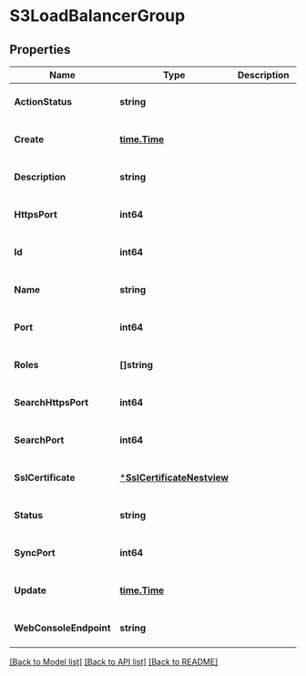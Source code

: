 # S3LoadBalancerGroup

## Properties
Name | Type | Description | Notes
------------ | ------------- | ------------- | -------------
**ActionStatus** | **string** |  | [optional] [default to null]
**Create** | [**time.Time**](time.Time.md) |  | [optional] [default to null]
**Description** | **string** |  | [optional] [default to null]
**HttpsPort** | **int64** |  | [optional] [default to null]
**Id** | **int64** |  | [optional] [default to null]
**Name** | **string** |  | [optional] [default to null]
**Port** | **int64** |  | [optional] [default to null]
**Roles** | **[]string** |  | [optional] [default to null]
**SearchHttpsPort** | **int64** |  | [optional] [default to null]
**SearchPort** | **int64** |  | [optional] [default to null]
**SslCertificate** | [***SslCertificateNestview**](SSLCertificate_Nestview.md) |  | [optional] [default to null]
**Status** | **string** |  | [optional] [default to null]
**SyncPort** | **int64** |  | [optional] [default to null]
**Update** | [**time.Time**](time.Time.md) |  | [optional] [default to null]
**WebConsoleEndpoint** | **string** |  | [optional] [default to null]

[[Back to Model list]](../README.md#documentation-for-models) [[Back to API list]](../README.md#documentation-for-api-endpoints) [[Back to README]](../README.md)


